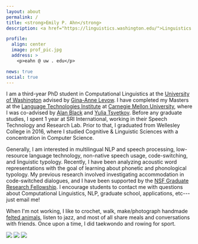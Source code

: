 ```yaml
---
layout: about
permalink: /
title: <strong>Emily P. Ahn</strong>
description: <a href="https://linguistics.washington.edu/">Linguistics @ UW</a>. Graduate student. Language enthusiast.

profile:
  align: center
  image: prof_pic.jpg
  address: >
    <p>eahn @ uw . edu</p>

news: true
social: true
---
```


I am a third-year PhD student in Computational Linguistics at the [University of Washington](https://linguistics.washington.edu/) advised by [Gina-Anne Levow](https://faculty.washington.edu/levow/). I have completed my Masters at the [Language Technologies Institute](https://www.lti.cs.cmu.edu/) at [Carnegie Mellon University](https://www.cmu.edu/), where I was co-advised by [Alan Black](http://www.cs.cmu.edu/~awb/) and [Yulia Tsvetkov](http://www.cs.cmu.edu/~ytsvetko/). Before any graduate studies, I spent 1 year at SRI International, working in their Speech Technology and Research Lab. Prior to that, I graduated from Wellesley College in 2016, where I studied Cognitive & Linguistic Sciences with a concentration in Computer Science.

Generally, I am interested in multilingual NLP and speech processing, low-resource language technology, non-native speech usage, code-switching, and linguistic typology. Recently, I have been analyzing acoustic word representations with the goal of learning about phonetic and phonological typology. My previous research involved investigating accommodation in code-switched dialogues, and I have been supported by the [NSF Graduate Research Fellowship](https://www.nsfgrfp.org/). I encourage students to contact me with questions about Computational Linguistics, NLP, graduate school, applications, etc---just email me!

When I'm not working, I like to crochet, walk, make/photograph handmade [felted animals](https://www.instagram.com/lintbuddies/), listen to jazz, and most of all share meals and conversations with friends. Once upon a time, I did taekwondo and rowing for sport.

<div class="img_row">
    <a href="https://www.instagram.com/lintbuddies/">
    <img class="col one first" src="{{ site.baseurl }}/assets/img/korea_coffee.jpg"></a>
    <a href="https://www.instagram.com/lintbuddies/"><img class="col one" src="{{ site.baseurl }}/assets/img/yamaha.jpg"></a>
    <a href="https://www.instagram.com/lintbuddies/"><img class="col one last" src="{{ site.baseurl }}/assets/img/phipps_eng.jpg"></a>
</div>
